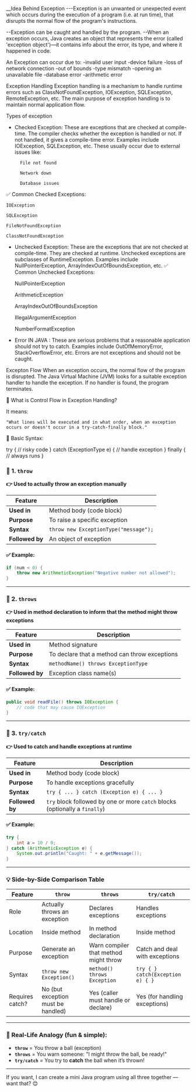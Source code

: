 __Idea Behind Exception
---Exception is an unwanted or unexpected event which occurs during the execution of a program (i.e. at run time), that disrupts the normal flow of the program's instructions.

--Exception can be caught and handled by the program.
--When an exception occurs, Java creates an object that represents the error (called 'exception object')—it contains info about the error, its type, and where it happened in code.

An Exception can occur due to:
-invalid user input
-device failure
-loss of network connection
-out of bounds
-type mismatch
-opening an unavailable file
-database error
-arithmetic error

Exception Handling
Exception handling is a mechanism to handle runtime errors such as ClassNotFoundException, IOException, SQLException, RemoteException, etc. The main purpose of exception handling is to maintain normal application flow.

Types of exception
- Checked Exception: These are exceptions that are checked at compile-time. The compiler checks whether the exception is handled or not. If not handled, it gives a compile-time error. Examples include IOException, SQLException, etc.
    These usually occur due to external issues like:

        File not found

        Network down

        Database issues

✅ Common Checked Exceptions:

    IOException

    SQLException

    FileNotFoundException

    ClassNotFoundException


- Unchecked Exception: These are the exceptions that are not checked at compile-time. They are checked at runtime. Unchecked exceptions are subclasses of RuntimeException. Examples include NullPointerException, ArrayIndexOutOfBoundsException, etc.
✅ Common Unchecked Exceptions:

    NullPointerException

    ArithmeticException

    ArrayIndexOutOfBoundsException

    IllegalArgumentException

    NumberFormatException



- Error IN JAVA 
: These are serious problems that a reasonable application should not try to catch. Examples include OutOfMemoryError, StackOverflowError, etc. Errors are not exceptions and should not be caught.

Excepton Flow 
When an exception occurs, the normal flow of the program is disrupted. The Java Virtual Machine (JVM) looks for a suitable exception handler to handle the exception. If no handler is found, the program terminates.


🚦 What is Control Flow in Exception Handling?

It means:

    "What lines will be executed and in what order, when an exception occurs or doesn't occur in a try-catch-finally block."

🔰 Basic Syntax:

try {
    // risky code
} catch (ExceptionType e) {
    // handle exception
} finally {
    // always runs
}


### 🔶 1. `throw`

**👉 Used to actually throw an exception manually**

| Feature         | Description                           |
| --------------- | ------------------------------------- |
| **Used in**     | Method body (code block)              |
| **Purpose**     | To raise a specific exception         |
| **Syntax**      | `throw new ExceptionType("message");` |
| **Followed by** | An object of exception                |

#### ✅ Example:

```java
if (num < 0) {
    throw new ArithmeticException("Negative number not allowed");
}
```

---

### 🔶 2. `throws`

**👉 Used in method declaration to inform that the method might throw exceptions**

| Feature         | Description                                   |
| --------------- | --------------------------------------------- |
| **Used in**     | Method signature                              |
| **Purpose**     | To declare that a method can throw exceptions |
| **Syntax**      | `methodName() throws ExceptionType`           |
| **Followed by** | Exception class name(s)                       |

#### ✅ Example:

```java
public void readFile() throws IOException {
    // code that may cause IOException
}
```

---

### 🔶 3. `try/catch`

**👉 Used to catch and handle exceptions at runtime**

| Feature         | Description                                                                 |
| --------------- | --------------------------------------------------------------------------- |
| **Used in**     | Method body (code block)                                                    |
| **Purpose**     | To handle exceptions gracefully                                             |
| **Syntax**      | `try { ... } catch (Exception e) { ... }`                                   |
| **Followed by** | `try` block followed by one or more `catch` blocks (optionally a `finally`) |

#### ✅ Example:

```java
try {
    int a = 10 / 0;
} catch (ArithmeticException e) {
    System.out.println("Caught: " + e.getMessage());
}
```

---

### 💡 Side-by-Side Comparison Table

| Feature         | `throw`                            | `throws`                              | `try/catch`                      |
| --------------- | ---------------------------------- | ------------------------------------- | -------------------------------- |
| Role            | Actually throws an exception       | Declares exceptions                   | Handles exceptions               |
| Location        | Inside method                      | In method declaration                 | Inside method                    |
| Purpose         | Generate an exception              | Warn compiler that method might throw | Catch and deal with exceptions   |
| Syntax          | `throw new Exception()`            | `method() throws Exception`           | `try { } catch(Exception e) { }` |
| Requires catch? | No (but exception must be handled) | Yes (caller must handle or declare)   | Yes (for handling exceptions)    |

---

### 🎯 Real-Life Analogy (fun & simple):

* **`throw`** = You throw a ball (exception)
* **`throws`** = You warn someone: "I might throw the ball, be ready!"
* **`try/catch`** = You try to **catch** the ball when it’s thrown!

---

If you want, I can create a mini Java program using all three together — want that? 😊
